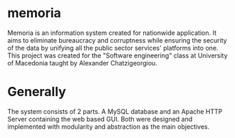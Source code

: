 # memoria
Memoria is an information system created for nationwide application. It aims to eliminate bureaucracy and corruptness while ensuring the security of the data by unifying all the public sector services' platforms into one. This project was created for the "Software engineering" class at University of Macedonia taught by Alexander Chatzigeorgiou.

# Generally

The system consists of 2 parts. A MySQL database and an Apache HTTP Server containing the web based GUI. Both were designed and implemented with modularity and abstraction as the main objectives.
